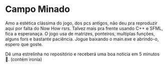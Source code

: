 # Campo Minado
Amo a estética clássima do jogo, dos pcs antigos, não deu pra reproduzir aqui por falta do Now How rsrs. Talvez mais pra frente usando C++ e SFML, fica a esperanaça.
O jogo usa de matrizes, ponteiros, multiplas funções, alguns fors e bastante paciência.
Jogue baixando o main.exe e abrindo-o, espero que goste.

Dê uma estrelinha no repositório e receberá uma boa notícia em 5 minutos 👀.
(contém ironia)
